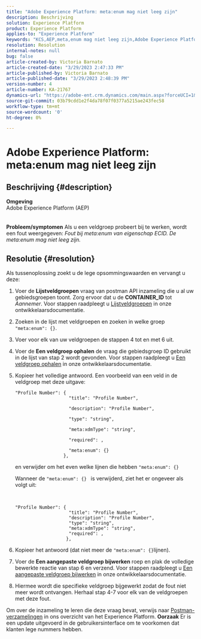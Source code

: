 ```yaml
---
title: "Adobe Experience Platform: meta:enum mag niet leeg zijn"
description: Beschrijving
solution: Experience Platform
product: Experience Platform
applies-to: "Experience Platform"
keywords: "KCS,AEP,meta,enum mag niet leeg zijn,Adobe Experience Platform,update veldgroepen,tijdelijke oplossing,problemen"
resolution: Resolution
internal-notes: null
bug: false
article-created-by: Victoria Barnato
article-created-date: "3/29/2023 2:47:33 PM"
article-published-by: Victoria Barnato
article-published-date: "3/29/2023 2:48:39 PM"
version-number: 4
article-number: KA-21767
dynamics-url: "https://adobe-ent.crm.dynamics.com/main.aspx?forceUCI=1&pagetype=entityrecord&etn=knowledgearticle&id=474378a0-40ce-ed11-b597-6045bd006268"
source-git-commit: 03b79cdd1e2f4da78f07f0377a5215ae243fec58
workflow-type: tm+mt
source-wordcount: '0'
ht-degree: 0%

---
```


# Adobe Experience Platform: meta:enum mag niet leeg zijn

## Beschrijving {#description}

<b>Omgeving</b><br>Adobe Experience Platform (AEP)<br><br><br><b>Probleem/symptomen</b>
Als u een veldgroep probeert bij te werken, wordt een fout weergegeven: *Fout bij meta:enum van eigenschap ECID. De meta:enum mag niet leeg zijn.*


## Resolutie {#resolution}


Als tussenoplossing zoekt u de lege opsommingswaarden en vervangt u deze:

1. Voer de <b>Lijstveldgroepen</b> vraag van postman API inzameling die u al uw gebiedsgroepen toont. Zorg ervoor dat u de <b>CONTAINER_ID</b> tot *Aannemer*. Voor stappen raadpleegt u [Lijstveldgroepen](https://developer.adobe.com/experience-platform-apis/references/schema-registry/#tag/Field-groups/operation/listFieldGroups) in onze ontwikkelaarsdocumentatie.
2. Zoeken in de lijst met veldgroepen en zoeken in welke groep `"meta:enum": {}`.
3. Voer voor elk van uw veldgroepen de stappen 4 tot en met 6 uit.
4. Voer de <b>Een veldgroep ophalen</b> de vraag die gebiedsgroep ID gebruikt in de lijst van stap 2 wordt gevonden. Voor stappen raadpleegt u [Een veldgroep ophalen](https://developer.adobe.com/experience-platform-apis/references/schema-registry/#tag/Field-groups/operation/retrieveFieldGroup) in onze ontwikkelaarsdocumentatie.
5. Kopieer het volledige antwoord. Een voorbeeld van een veld in de veldgroep met deze uitgave:




   ```clike
   "Profile Number": { 
                       "title": "Profile Number",                                     
                       "description": "Profile Number",                                    
                       "type": "string",                                     
                       "meta:xdmType": "string",                                    
                       "required": ,                                    
                       "meta:enum": {}                               
                     },
   ```



   en verwijder om het even welke lijnen die hebben `"meta:enum": {}`



   Wanneer de `"meta:enum": {} ` is verwijderd, ziet het er ongeveer als volgt uit:

    

   ```clike
   "Profile Number": {
                       "title": "Profile Number",
                       "description": "Profile Number",
                       "type": "string",
                       "meta:xdmType": "string",
                       "required": ,
                      },
   ```
6. Kopieer het antwoord (dat niet meer de `"meta:enum": {}`lijnen).
7. Voer de <b>Een aangepaste veldgroep bijwerken</b> roep en plak de volledige bewerkte reactie van stap 6 en verzend. Voor stappen raadpleegt u [Een aangepaste veldgroep bijwerken](https://developer.adobe.com/experience-platform-apis/references/schema-registry/#tag/Field-groups/operation/patchFieldGroup) in onze ontwikkelaarsdocumentatie.
8. Hiermee wordt die specifieke veldgroep bijgewerkt zodat de fout niet meer wordt ontvangen. Herhaal stap 4-7 voor elk van de veldgroepen met deze fout.


Om over de inzameling te leren die deze vraag bevat, verwijs naar [Postman-verzamelingen](https://experienceleague.adobe.com/docs/experience-platform/landing/platform-apis/postman.html?lang=en#collections) in ons overzicht van het Experience Platform.
<b>Oorzaak</b>
Er is een update uitgevoerd in de gebruikersinterface om te voorkomen dat klanten lege nummers hebben.
